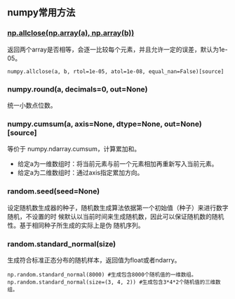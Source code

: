 ## numpy常用方法


### [np.allclose(np.array(a), np.array(b))](https://docs.scipy.org/doc/numpy/reference/generated/numpy.allclose.html)

返回两个array是否相等，会逐一比较每个元素，并且允许一定的误差，默认为1e-05。

```
numpy.allclose(a, b, rtol=1e-05, atol=1e-08, equal_nan=False)[source]
```

### numpy.round(a, decimals=0, out=None)

统一小数点位数。

### numpy.cumsum(a, axis=None, dtype=None, out=None)[source]

等价于 numpy.ndarray.cumsum，计算累加和。

- 给定a为一维数组时：将当前元素与前一个元素相加再重新写入当前元素。
- 给定a为二维数组时：通过axis指定累加方向。

### random.seed(seed=None)

设定随机数生成器的种子，随机数生成算法依据第一个初始值（种子）来进行数字随机，不设置的时
候默认以当前时间来生成随机数，因此可以保证随机数的随机性。基于相同种子所生成的实际上是伪
随机序列。

### random.standard_normal(size)

生成符合标准正态分布的随机样本，返回值为float或者ndarry。

```
np.random.standard_normal(8000) #生成包含8000个随机值的一维数组。
np.random.standard_normal(size=(3, 4, 2)) #生成包含3*4*2个随机值的三维数组。
```
